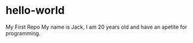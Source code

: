 # hello-world
My First Repo
My name is Jack, I am 20 years old and have an apetite for programming.
